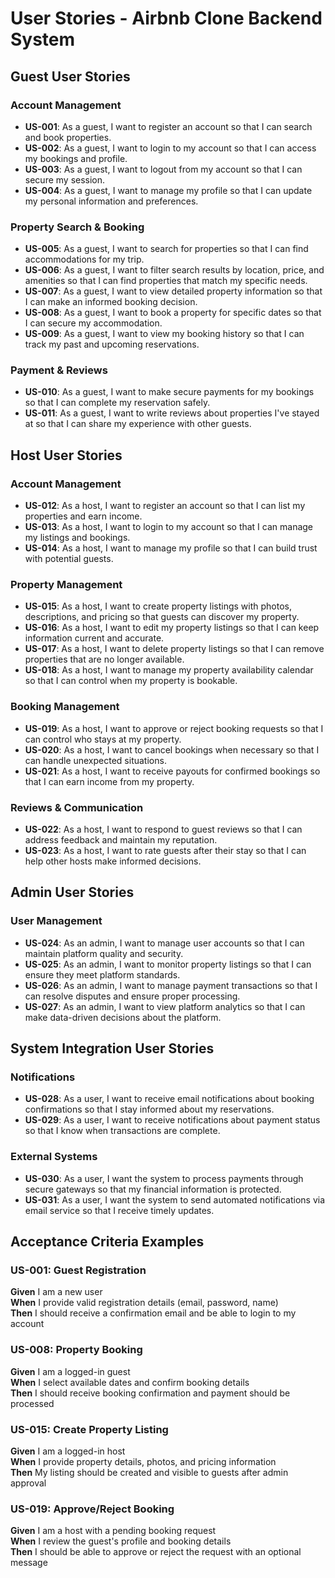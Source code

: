 # User Stories - Airbnb Clone Backend System

## Guest User Stories

### Account Management
- **US-001**: As a guest, I want to register an account so that I can search and book properties.
- **US-002**: As a guest, I want to login to my account so that I can access my bookings and profile.
- **US-003**: As a guest, I want to logout from my account so that I can secure my session.
- **US-004**: As a guest, I want to manage my profile so that I can update my personal information and preferences.

### Property Search & Booking
- **US-005**: As a guest, I want to search for properties so that I can find accommodations for my trip.
- **US-006**: As a guest, I want to filter search results by location, price, and amenities so that I can find properties that match my specific needs.
- **US-007**: As a guest, I want to view detailed property information so that I can make an informed booking decision.
- **US-008**: As a guest, I want to book a property for specific dates so that I can secure my accommodation.
- **US-009**: As a guest, I want to view my booking history so that I can track my past and upcoming reservations.

### Payment & Reviews
- **US-010**: As a guest, I want to make secure payments for my bookings so that I can complete my reservation safely.
- **US-011**: As a guest, I want to write reviews about properties I've stayed at so that I can share my experience with other guests.

## Host User Stories

### Account Management
- **US-012**: As a host, I want to register an account so that I can list my properties and earn income.
- **US-013**: As a host, I want to login to my account so that I can manage my listings and bookings.
- **US-014**: As a host, I want to manage my profile so that I can build trust with potential guests.

### Property Management
- **US-015**: As a host, I want to create property listings with photos, descriptions, and pricing so that guests can discover my property.
- **US-016**: As a host, I want to edit my property listings so that I can keep information current and accurate.
- **US-017**: As a host, I want to delete property listings so that I can remove properties that are no longer available.
- **US-018**: As a host, I want to manage my property availability calendar so that I can control when my property is bookable.

### Booking Management
- **US-019**: As a host, I want to approve or reject booking requests so that I can control who stays at my property.
- **US-020**: As a host, I want to cancel bookings when necessary so that I can handle unexpected situations.
- **US-021**: As a host, I want to receive payouts for confirmed bookings so that I can earn income from my property.

### Reviews & Communication
- **US-022**: As a host, I want to respond to guest reviews so that I can address feedback and maintain my reputation.
- **US-023**: As a host, I want to rate guests after their stay so that I can help other hosts make informed decisions.

## Admin User Stories

### User Management
- **US-024**: As an admin, I want to manage user accounts so that I can maintain platform quality and security.
- **US-025**: As an admin, I want to monitor property listings so that I can ensure they meet platform standards.
- **US-026**: As an admin, I want to manage payment transactions so that I can resolve disputes and ensure proper processing.
- **US-027**: As an admin, I want to view platform analytics so that I can make data-driven decisions about the platform.

## System Integration User Stories

### Notifications
- **US-028**: As a user, I want to receive email notifications about booking confirmations so that I stay informed about my reservations.
- **US-029**: As a user, I want to receive notifications about payment status so that I know when transactions are complete.

### External Systems
- **US-030**: As a user, I want the system to process payments through secure gateways so that my financial information is protected.
- **US-031**: As a user, I want the system to send automated notifications via email service so that I receive timely updates.

## Acceptance Criteria Examples

### US-001: Guest Registration
**Given** I am a new user  
**When** I provide valid registration details (email, password, name)  
**Then** I should receive a confirmation email and be able to login to my account

### US-008: Property Booking
**Given** I am a logged-in guest  
**When** I select available dates and confirm booking details  
**Then** I should receive booking confirmation and payment should be processed

### US-015: Create Property Listing
**Given** I am a logged-in host  
**When** I provide property details, photos, and pricing information  
**Then** My listing should be created and visible to guests after admin approval

### US-019: Approve/Reject Booking
**Given** I am a host with a pending booking request  
**When** I review the guest's profile and booking details  
**Then** I should be able to approve or reject the request with an optional message